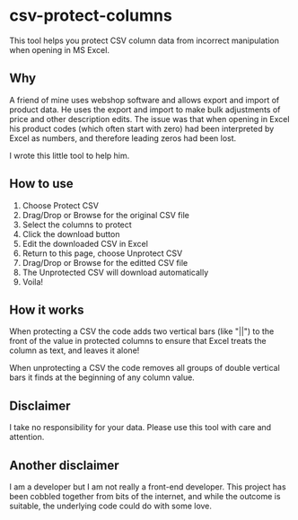 # csv-protect-columns

This tool helps you protect CSV column data from incorrect manipulation when opening in MS Excel.

## Why

A friend of mine uses webshop software and allows export and import of product data. He uses the 
export and import to make bulk adjustments of price and other description edits. The issue was that 
when opening in Excel his product codes (which often start with zero) had been interpreted by Excel 
as numbers, and therefore leading zeros had been lost.

I wrote this little tool to help him.

## How to use
      
1. Choose Protect CSV
1. Drag/Drop or Browse for the original CSV file
1. Select the columns to protect
1. Click the download button
1. Edit the downloaded CSV in Excel
1. Return to this page, choose Unprotect CSV
1. Drag/Drop or Browse for the editted CSV file
1. The Unprotected CSV will download automatically
1. Voila!
      
## How it works
      
When protecting a CSV the code adds two vertical bars (like "||") to the front of the value in protected columns to ensure that Excel treats the column as text, and leaves it alone!

When unprotecting a CSV the code removes all groups of double vertical bars it finds at the beginning of any column value.

## Disclaimer

I take no responsibility for your data. Please use this tool with care and attention.

## Another disclaimer

I am a developer but I am not really a front-end developer. This project has been cobbled together 
from bits of the internet, and while the outcome is suitable, the underlying code could do with
some love.
